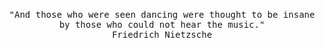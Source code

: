 <br/>

<p align="center">

<samp>
  "And those who were seen dancing were thought to be insane by those who could not hear the music."<br/>
  Friedrich Nietzsche
</samp>
  
</p>

<br/>
